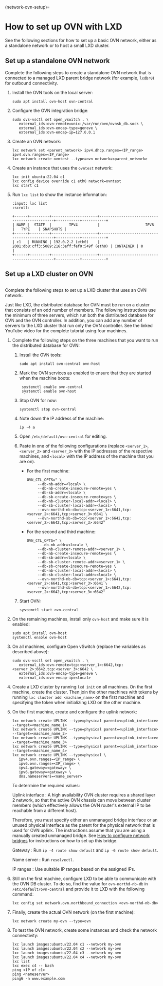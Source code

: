 (network-ovn-setup)=
# How to set up OVN with LXD

See the following sections for how to set up a basic OVN network, either as a standalone network or to host a small LXD cluster.

## Set up a standalone OVN network

Complete the following steps to create a standalone OVN network that is connected to a managed LXD parent bridge network (for example, `lxdbr0`) for outbound connectivity.

1. Install the OVN tools on the local server:

       sudo apt install ovn-host ovn-central

1. Configure the OVN integration bridge:

       sudo ovs-vsctl set open_vswitch . \
          external_ids:ovn-remote=unix:/var/run/ovn/ovnsb_db.sock \
          external_ids:ovn-encap-type=geneve \
          external_ids:ovn-encap-ip=127.0.0.1

1. Create an OVN network:

       lxc network set <parent_network> ipv4.dhcp.ranges=<IP_range> ipv4.ovn.ranges=<IP_range>
       lxc network create ovntest --type=ovn network=<parent_network>

1. Create an instance that uses the `ovntest` network:

       lxc init ubuntu:22.04 c1
       lxc config device override c1 eth0 network=ovntest
       lxc start c1

1. Run `lxc list` to show the instance information:

   ```{terminal}
   :input: lxc list
   :scroll:

   +------+---------+---------------------+----------------------------------------------+-----------+-----------+
   | NAME |  STATE  |        IPV4         |                     IPV6                     |   TYPE    | SNAPSHOTS |
   +------+---------+---------------------+----------------------------------------------+-----------+-----------+
   | c1   | RUNNING | 192.0.2.2 (eth0)    | 2001:db8:cff3:5089:216:3eff:fef0:549f (eth0) | CONTAINER | 0         |
   +------+---------+---------------------+----------------------------------------------+-----------+-----------+
   ```

## Set up a LXD cluster on OVN

```{youtube} https://www.youtube.com/watch?v=1M__Rm9iZb8
```

Complete the following steps to set up a LXD cluster that uses an OVN network.

Just like LXD, the distributed database for OVN must be run on a cluster that consists of an odd number of members.
The following instructions use the minimum of three servers, which run both the distributed database for OVN and the OVN controller.
In addition, you can add any number of servers to the LXD cluster that run only the OVN controller.
See the linked YouTube video for the complete tutorial using four machines.

1. Complete the following steps on the three machines that you want to run the distributed database for OVN:

   1. Install the OVN tools:

          sudo apt install ovn-central ovn-host

   1. Mark the OVN services as enabled to ensure that they are started when the machine boots:

           systemctl enable ovn-central
           systemctl enable ovn-host

   1. Stop OVN for now:

          systemctl stop ovn-central

   1. Note down the IP address of the machine:

          ip -4 a

   1. Open `/etc/default/ovn-central` for editing.

   1. Paste in one of the following configurations (replace `<server_1>`, `<server_2>` and `<server_3>` with the IP addresses of the respective machines, and `<local>` with the IP address of the machine that you are on).

      - For the first machine:

        ```
        OVN_CTL_OPTS=" \
             --db-nb-addr=<local> \
             --db-nb-create-insecure-remote=yes \
             --db-sb-addr=<local> \
             --db-sb-create-insecure-remote=yes \
             --db-nb-cluster-local-addr=<local> \
             --db-sb-cluster-local-addr=<local> \
             --ovn-northd-nb-db=tcp:<server_1>:6641,tcp:<server_2>:6641,tcp:<server_3>:6641 \
             --ovn-northd-sb-db=tcp:<server_1>:6642,tcp:<server_2>:6642,tcp:<server_3>:6642"
        ```

      - For the second and third machine:

        ```
        OVN_CTL_OPTS=" \
              --db-nb-addr=<local> \
             --db-nb-cluster-remote-addr=<server_1> \
             --db-nb-create-insecure-remote=yes \
             --db-sb-addr=<local> \
             --db-sb-cluster-remote-addr=<server_1> \
             --db-sb-create-insecure-remote=yes \
             --db-nb-cluster-local-addr=<local> \
             --db-sb-cluster-local-addr=<local> \
             --ovn-northd-nb-db=tcp:<server_1>:6641,tcp:<server_2>:6641,tcp:<server_3>:6641 \
             --ovn-northd-sb-db=tcp:<server_1>:6642,tcp:<server_2>:6642,tcp:<server_3>:6642"
        ```

   1. Start OVN:

          systemctl start ovn-central

1. On the remaining machines, install only `ovn-host` and make sure it is enabled:

       sudo apt install ovn-host
       systemctl enable ovn-host

1. On all machines, configure Open vSwitch (replace the variables as described above):

       sudo ovs-vsctl set open_vswitch . \
          external_ids:ovn-remote=tcp:<server_1>:6642,tcp:<server_2>:6642,tcp:<server_3>:6642 \
          external_ids:ovn-encap-type=geneve \
          external_ids:ovn-encap-ip=<local>

1. Create a LXD cluster by running `lxd init` on all machines.
   On the first machine, create the cluster.
   Then join the other machines with tokens by running `lxc cluster add <machine_name>` on the first machine and specifying the token when initializing LXD on the other machine.
1. On the first machine, create and configure the uplink network:

       lxc network create UPLINK --type=physical parent=<uplink_interface> --target=<machine_name_1>
       lxc network create UPLINK --type=physical parent=<uplink_interface> --target=<machine_name_2>
       lxc network create UPLINK --type=physical parent=<uplink_interface> --target=<machine_name_3>
       lxc network create UPLINK --type=physical parent=<uplink_interface> --target=<machine_name_4>
       lxc network create UPLINK --type=physical \
          ipv4.ovn.ranges=<IP_range> \
          ipv6.ovn.ranges=<IP_range> \
          ipv4.gateway=<gateway> \
          ipv6.gateway=<gateway> \
          dns.nameservers=<name_server>

   To determine the required values:

   Uplink interface
   : A high availability OVN cluster requires a shared layer 2 network, so that the active OVN chassis can move between cluster members (which effectively allows the OVN router's external IP to be reachable from a different host).

     Therefore, you must specify either an unmanaged bridge interface or an unused physical interface as the parent for the physical network that is used for OVN uplink.
     The instructions assume that you are using a manually created unmanaged bridge.
     See [How to configure network bridges](https://netplan.readthedocs.io/en/stable/examples/#how-to-configure-network-bridges) for instructions on how to set up this bridge.

   Gateway
   : Run `ip -4 route show default` and `ip -6 route show default`.

   Name server
   : Run `resolvectl`.

   IP ranges
   : Use suitable IP ranges based on the assigned IPs.

1. Still on the first machine, configure LXD to be able to communicate with the OVN DB cluster.
   To do so, find the value for `ovn-northd-nb-db` in `/etc/default/ovn-central` and provide it to LXD with the following command:

       lxc config set network.ovn.northbound_connection <ovn-northd-nb-db>

1. Finally, create the actual OVN network (on the first machine):

       lxc network create my-ovn --type=ovn

1. To test the OVN network, create some instances and check the network connectivity:

       lxc launch images:ubuntu/22.04 c1 --network my-ovn
       lxc launch images:ubuntu/22.04 c2 --network my-ovn
       lxc launch images:ubuntu/22.04 c3 --network my-ovn
       lxc launch images:ubuntu/22.04 c4 --network my-ovn
       lxc list
       lxc exec c4 -- bash
       ping <IP of c1>
       ping <nameserver>
       ping6 -n www.example.com
